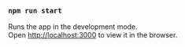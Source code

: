 ### `npm run start`
Runs the app in the development mode.\
Open [http://localhost:3000](http://localhost:3000) to view it in the browser.
